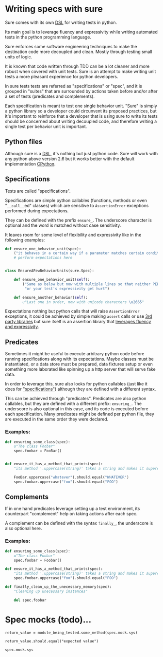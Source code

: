 # Writing specs with sure

Sure comes with its own [DSL](http://en.wikipedia.org/wiki/Domain-specific_language) for writing tests in python.

Its main goal is to leverage fluency and expressivity while writing
automated tests in the python programming language.

Sure enforces some software engineering techniques to make the
destination code more decoupled and clean. Mostly through testing
small units of logic.

It is known that code written through TDD can be a lot cleaner and
more robust when covered with unit tests. Sure is an attempt to make
writing unit tests a more pleasant experience for python developers.

In sure tests tests are referred as "specifications" or "spec", and it
is grouped in "suites" that are surrounded by actions taken before and/or
after a set of tests (predicates and complements).

Each specification is meant to test one single behavior unit. "Sure"
is simply a python library so a developer could circunvent its
proposed practices, but it's important to reinforce that a developer
that is using sure to write its tests should be concerned about
writing decoupled code, and therefore writing a single test per
behavior unit is important.



## Python files

Although sure is a
[DSL](http://en.wikipedia.org/wiki/Domain-specific_language), it's
nothing but just python code. Sure will work with any python above
version 2.6 but it works better with the default implementation
[CPython](http://en.wikipedia.org/wiki/CPython).

## Specifications

Tests are called "specifications".

Specifications are simple python callables (functions, methods or even
"`__call__`ed" classes) which are sensitive to `AssertionError`
exceptions performed during expectations.

They can be defined with the prefix `ensure_`. The underscore
character is optional and the word is matched without case
sensitivity.

It leaves room for some level of flexibility and
expressivity like in the following examples:

```python
def ensure_one_behavior_unit(spec):
    ("it behaves in a certain way if a parameter matches certain condition")
    # perform expectations here


class EnsureAFewBehaviorUnits(sure.Spec):

    def ensure_one_behavior_unit(self):
        ("Same as below but now with multiple lines so that neither PEP8 "
         "or your test's expressivity get hurt")

    def ensure_another_behavior(self):
        u"Last one in order, now with unicode characters \u2665"
```

Expectations nothing but python calls that will raise `AssertionError`
exceptions, it could be achieved by simple making `assert` calls or
use [3rd party libraries](SPECS.md#3rd-party-libraries) but sure
itself is an assertion library that
[leverages fluency and expressivity](SPECS.md#expectations).

## Predicates

Sometimes it might be useful to execute arbitrary python code before
running specifications along with its expectations. Maybe classes must
be instantiated, or a data store must be prepared, data fixtures setup
or even something more laborated like spinning up a http server that
will serve fake data.

In order to leverage this, sure also looks for python callables (just
like it does for ["specifications"](./ref/to/specifications)) although
they are defined with a different syntax.

This can be achieved through "predicates". Predicates are also python
callables, but they are defined with a different prefix:
`ensuring_`. The underscore is also optional in this case, and its
code is executed before each specification. Many predicates might be
defined per python file, they are executed in the same order they were
declared.

### Examples:

```python
def ensuring_some_class(spec):
    u"The class Foobar"
    spec.foobar = FooBar()


def ensure_it_has_a_method_that_prints(spec):
    "its method '.uppercase(string)' takes a string and makes it supercased"

    FooBar.uppercase("whatever").should.equal("WHATEVER")
    spec.foobar.uppercase("foo").should.equal("FOO")
```

## Complements

If in one hand predicates leverage setting up a test environment, its
counterpart "complement" help on taking actions after each spec.

A complement can be defined with the syntax `finally_`, the underscore
is also optional here.

### Examples:

```python
def ensuring_some_class(spec):
    u"The class Foobar"
    spec.foobar = Foobar()

def ensure_it_has_a_method_that_prints(spec):
    "its method '.uppercase(string)' takes a string and makes it supercased"
    spec.foobar.uppercase("foo").should.equal("FOO")

def finally_clean_up_the_unecessary_memory(spec):
    "Cleaning up unecessary instances"

    del spec.foobar
```

# Spec mocks (todo)...

    return_value = module_being_tested.some_method(spec.mock.sys)

    return_value.should.equal("expected value")

    spec.mock.sys
